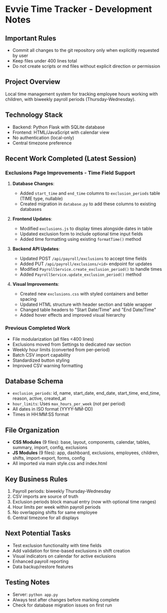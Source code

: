 # Evvie Time Tracker - Development Notes

## Important Rules
- Commit all changes to the git repository only when explicitly requested by user
- Keep files under 400 lines total
- Do not create scripts or md files without explicit direction or permission

## Project Overview
Local time management system for tracking employee hours working with children, with biweekly payroll periods (Thursday-Wednesday).

## Technology Stack
- Backend: Python Flask with SQLite database
- Frontend: HTML/JavaScript with calendar view
- No authentication (local-only)
- Central timezone preference

## Recent Work Completed (Latest Session)

### Exclusions Page Improvements - Time Field Support
1. **Database Changes**:
   - Added `start_time` and `end_time` columns to `exclusion_periods` table (TIME type, nullable)
   - Created migration in `database.py` to add these columns to existing databases
   
2. **Frontend Updates**:
   - Modified `exclusions.js` to display times alongside dates in table
   - Updated exclusion form to include optional time input fields
   - Added time formatting using existing `formatTime()` method
   
3. **Backend API Updates**:
   - Updated POST `/api/payroll/exclusions` to accept time fields
   - Added PUT `/api/payroll/exclusions/<id>` endpoint for updates
   - Modified `PayrollService.create_exclusion_period()` to handle times
   - Added `PayrollService.update_exclusion_period()` method
   
4. **Visual Improvements**:
   - Created new `exclusions.css` with styled containers and better spacing
   - Updated HTML structure with header section and table wrapper
   - Changed table headers to "Start Date/Time" and "End Date/Time"
   - Added hover effects and improved visual hierarchy

### Previous Completed Work
- File modularization (all files <400 lines)
- Exclusions moved from Settings to dedicated nav section
- Weekly hour limits (converted from per-period)
- Batch CSV import capability
- Standardized button styling
- Improved CSV warning formatting

## Database Schema
- `exclusion_periods`: id, name, start_date, end_date, start_time, end_time, reason, active, created_at
- `hour_limits`: Uses `max_hours_per_week` (not per period)
- All dates in ISO format (YYYY-MM-DD)
- Times in HH:MM:SS format

## File Organization
- **CSS Modules** (9 files): base, layout, components, calendar, tables, summary, import, config, exclusions
- **JS Modules** (9 files): app, dashboard, exclusions, employees, children, shifts, import-export, forms, config
- All imported via main style.css and index.html

## Key Business Rules
1. Payroll periods: biweekly Thursday-Wednesday
2. CSV imports are source of truth
3. Exclusion periods block manual entry (now with optional time ranges)
4. Hour limits per week within payroll periods
5. No overlapping shifts for same employee
6. Central timezone for all displays

## Next Potential Tasks
- Test exclusion functionality with time fields
- Add validation for time-based exclusions in shift creation
- Visual indicators on calendar for active exclusions
- Enhanced payroll reporting
- Data backup/restore features

## Testing Notes
- Server: `python app.py`
- Always test after changes before marking complete
- Check for database migration issues on first run